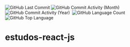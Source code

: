 <img alt="GitHub Last Commit" src="https://img.shields.io/github/last-commit/Riquecelo/estudos-react-js" /> <img alt="GitHub Commit Activity (Month)" src="https://img.shields.io/github/commit-activity/m/Riquecelo/estudos-react-js" /> <img alt="GitHub Commit Activity (Year)" src="https://img.shields.io/github/commit-activity/y/Riquecelo/estudos-react-js" /> <img alt="" src="https://img.shields.io/github/repo-size/Riquecelo/estudos-react-js" /> <img alt="GitHub Language Count" src="https://img.shields.io/github/languages/count/Riquecelo/estudos-react-js" /> <img alt="GitHub Top Language" src="https://img.shields.io/github/languages/top/Riquecelo/estudos-react-js" />

# estudos-react-js
